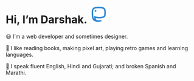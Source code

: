 # Hi, I’m Darshak. <a href="https://im-in.space/@dubiousdisc" target="_blank" rel="me noopener noreferrer"><img src="https://raw.githubusercontent.com/dar5hak/dar5hak/master/assets/mastodon-line.svg" alt="Mastodon"></a>

😃 I’m a web developer and sometimes designer.

💚 I like reading books, making pixel art, playing retro games and learning languages.

👅 I speak fluent English, Hindi and Gujarati; and broken Spanish and Marathi.


